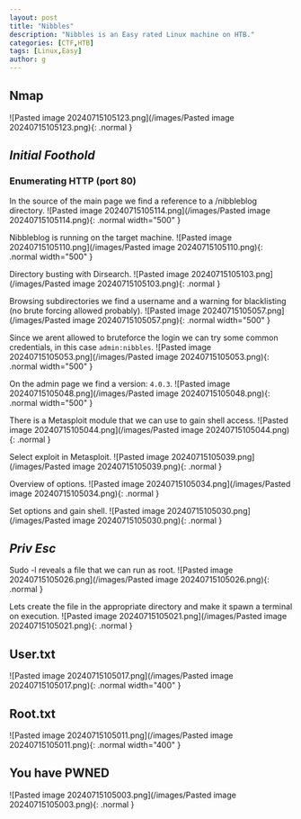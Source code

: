 ```yaml
---
layout: post
title: "Nibbles"
description: "Nibbles is an Easy rated Linux machine on HTB."
categories: [CTF,HTB]
tags: [Linux,Easy]
author: g
---
```


## Nmap
![Pasted image 20240715105123.png](/images/Pasted image 20240715105123.png){: .normal }

## _**Initial Foothold**_

### Enumerating HTTP (port 80)
In the source of the main page we find a reference to a /nibbleblog directory.
![Pasted image 20240715105114.png](/images/Pasted image 20240715105114.png){: .normal width="500" }

Nibbleblog is running on the target machine.
![Pasted image 20240715105110.png](/images/Pasted image 20240715105110.png){: .normal width="500" }

Directory busting with Dirsearch.
![Pasted image 20240715105103.png](/images/Pasted image 20240715105103.png){: .normal }

Browsing subdirectories we find a username and a warning for blacklisting (no brute forcing allowed probably).
![Pasted image 20240715105057.png](/images/Pasted image 20240715105057.png){: .normal width="500" }

Since we arent allowed to bruteforce the login we can try some common credentials, in this case `admin:nibbles`.
![Pasted image 20240715105053.png](/images/Pasted image 20240715105053.png){: .normal width="500" }

On the admin page we find a version: `4.0.3`.
![Pasted image 20240715105048.png](/images/Pasted image 20240715105048.png){: .normal width="500" }

There is a Metasploit module that we can use to gain shell access.
![Pasted image 20240715105044.png](/images/Pasted image 20240715105044.png){: .normal }

Select exploit in Metasploit.
![Pasted image 20240715105039.png](/images/Pasted image 20240715105039.png){: .normal }

Overview of options.
![Pasted image 20240715105034.png](/images/Pasted image 20240715105034.png){: .normal }

Set options and gain shell.
![Pasted image 20240715105030.png](/images/Pasted image 20240715105030.png){: .normal }


## _**Priv Esc**_
Sudo -l reveals a file that we can run as root.
![Pasted image 20240715105026.png](/images/Pasted image 20240715105026.png){: .normal }

Lets create the file in the appropriate directory and make it spawn a terminal on execution.
![Pasted image 20240715105021.png](/images/Pasted image 20240715105021.png){: .normal }


## User.txt
![Pasted image 20240715105017.png](/images/Pasted image 20240715105017.png){: .normal width="400" }

## Root.txt
![Pasted image 20240715105011.png](/images/Pasted image 20240715105011.png){: .normal width="400" }

## You have PWNED
![Pasted image 20240715105003.png](/images/Pasted image 20240715105003.png){: .normal }
